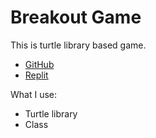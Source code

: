 # Breakout Game

This is turtle library based game.

- [GitHub](https://github.com/nkp1111/python-projects/tree/main/6.breakout_game)
- [Replit](https://replit.com/@nkp1111/Breakout-Game)

What I use:

- Turtle library
- Class
